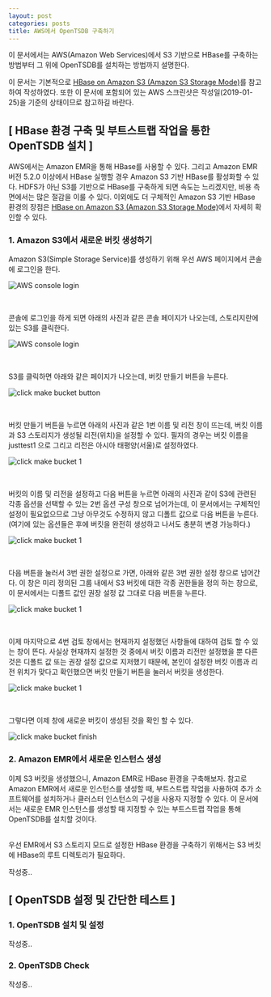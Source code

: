 ```yaml
---
layout: post
categories: posts
title: AWS에서 OpenTSDB 구축하기
---
```


이 문서에서는 AWS(Amazon Web Services)에서 S3 기반으로 HBase를 구축하는 방법부터 그 위에 OpenTSDB를 설치하는 방법까지 설명한다.

이 문서는 기본적으로 [HBase on Amazon S3 (Amazon S3 Storage Mode)](https://docs.aws.amazon.com/emr/latest/ReleaseGuide/emr-hbase-s3.html)를 참고하여 작성하였다. 또한 이 문서에 포함되어 있는 AWS 스크린샷은 작성일(2019-01-25)을 기준의 상태이므로 참고하길 바란다.


## [ HBase 환경 구축 및 부트스트랩 작업을 통한 OpenTSDB 설치 ] 

AWS에서는 Amazon EMR을 통해 HBase를 사용할 수 있다. 그리고 Amazon EMR 버전 5.2.0 이상에서 HBase 실행할 경우 Amazon S3 기반 HBase를 활성화할 수 있다. HDFS가 아닌 S3를 기반으로 HBase를 구축하게 되면 속도는 느리겠지만, 비용 측면에서는 많은 절감을 이룰 수 있다. 이외에도 더 구체적인 Amazon S3 기반 HBase 환경의 장점은 [HBase on Amazon S3 (Amazon S3 Storage Mode)](https://docs.aws.amazon.com/emr/latest/ReleaseGuide/emr-hbase-s3.html)에서 자세히 확인할 수 있다.

### 1. Amazon S3에서 새로운 버킷 생성하기

Amazon S3(Simple Storage Service)를 생성하기 위해 우선 AWS 페이지에서 콘솔에 로그인을 한다.

![AWS console login](../../assets/img/post/opentsdb_on_aws_login_console.png)

<br/>

콘솔에 로그인을 하게 되면 아래의 사진과 같은 콘솔 페이지가 나오는데, 스토리지란에 있는 S3를 클릭한다.

![AWS console login](../../assets/img/post/opentsdb_on_aws_console.png)

<br/>

S3를 클릭하면 아래와 같은 페이지가 나오는데, 버킷 만들기 버튼을 누른다.

![click make bucket button](../../assets/img/post/opentsdb_on_aws_make_bucket_button.png)

<br/>

버킷 만들기 버튼을 누르면 아래의 사진과 같은 1번 이름 및 리전 창이 뜨는데, 버킷 이름과 S3 스토리지가 생성될 리전(위치)을 설정할 수 있다. 필자의 경우는 버킷 이름을 justtest1 으로 그리고 리전은 아시아 태평양(서울)로 설정하였다.

![click make bucket 1](../../assets/img/post/opentsdb_on_aws_make_bucket_1.png)

<br/>

버킷의 이름 및 리전을 설정하고 다음 버튼을 누르면 아래의 사진과 같이 S3에 관련된 각종 옵션을 선택할 수 있는 2번 옵션 구성 창으로 넘어가는데, 이 문서에서는 구체적인 설정이 필요없으므로 그냥 아무것도 수정하지 않고 디폴트 값으로 다음 버튼을 누른다. (여기에 있는 옵션들은 후에 버킷을 완전히 생성하고 나서도 충분히 변경 가능하다.)

![click make bucket 1](../../assets/img/post/opentsdb_on_aws_make_bucket_2.png)

<br/>

다음 버튼을 눌러서 3번 권한 설정으로 가면, 아래와 같은 3번 권한 설정 창으로 넘어간다. 이 창은 미리 정의된 그룹 내에서 S3 버킷에 대한 각종 권한들을 정의 하는 창으로, 이 문서에서는 디폴트 값인 권장 설정 값 그대로 다음 버튼을 누른다.

![click make bucket 1](../../assets/img/post/opentsdb_on_aws_make_bucket_3.png)

<br/>

이제 마지막으로 4번 검토 창에서는 현재까지 설정했던 사항들에 대하여 검토 할 수 있는 창이 뜬다. 사실상 현재까지 설정한 것 중에서 버킷 이름과 리전만 설정했을 뿐 다른 것은 디폴트 값 또는 권장 설정 값으로 지저했기 때문에, 본인이 설정한 버킷 이름과 리전 위치가 맞다고 확인했으면 버킷 만들기 버튼을 눌러서 버킷을 생성한다.

![click make bucket 1](../../assets/img/post/opentsdb_on_aws_make_bucket_4.png)

<br/>

그렇다면 이제 창에 새로운 버킷이 생성된 것을 확인 할 수 있다.


![click make bucket finish](../../assets/img/post/opentsdb_on_aws_make_bucket_finish.png)


### 2. Amazon EMR에서 새로운 인스턴스 생성

이제 S3 버킷을 생성했으니, Amazon EMR로 HBase 환경을 구축해보자. 참고로 Amazon EMR에서 새로운 인스턴스를 생성할 때, 부트스트랩 작업을 사용하여 추가 소프트웨어를 설치하거나 클러스터 인스턴스의 구성을 사용자 지정할 수 있다. 이 문서에서는 새로운 EMR 인스턴스를 생성할 때 지정할 수 있는 부트스트랩 작업을 통해 OpenTSDB를 설치할 것이다.
<br/><br/>

우선 EMR에서 S3 스토리지 모드로 설정한 HBase 환경을 구축하기 위해서는 S3 버킷에 HBase의 루트 디렉토리가 필요하다.

작성중..

## [ OpenTSDB 설정 및 간단한 테스트 ]


### 1. OpenTSDB 설치 및 설정

작성중..

### 2. OpenTSDB Check

작성중..

